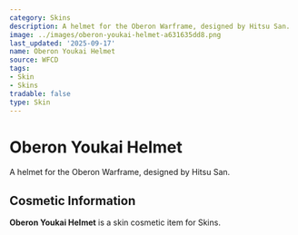 ```yaml
---
category: Skins
description: A helmet for the Oberon Warframe, designed by Hitsu San.
image: ../images/oberon-youkai-helmet-a631635dd8.png
last_updated: '2025-09-17'
name: Oberon Youkai Helmet
source: WFCD
tags:
- Skin
- Skins
tradable: false
type: Skin
---
```


# Oberon Youkai Helmet

A helmet for the Oberon Warframe, designed by Hitsu San.

## Cosmetic Information

**Oberon Youkai Helmet** is a skin cosmetic item for Skins.

